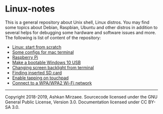 # Linux-notes

This is a general repository about Unix shell, Linux distros. You may find some topics about Debian, Raspbian, Ubuntu and other distros in addition to several helps for debugging some hardware and software issues and more. The following is list of content of the repository:
- [Linux: start from scratch](https://github.com/ashki23/Linux-notes/blob/master/Linux-intro.md)
- [Some configs for mac terminal](https://github.com/ashki23/Linux-notes/blob/master/Mac_terminal.md)
- [Raspberry Pi](https://github.com/ashki23/Linux-notes/blob/master/Raspberry_Pi.md)
- [Make a bootable Windows 10 USB](https://github.com/ashki23/Linux-notes/blob/master/Bootable_Windows.md)
- [Changing screen backlight from terminal](https://github.com/ashki23/Linux-notes/blob/master/Backlight_problem.md)
- [Finding inserted SD card](https://github.com/ashki23/Linux-notes/blob/master/SD_cards.md)
- [Enable tapping on touchpad](https://github.com/ashki23/Linux-notes/blob/master/Touchpad_problem.md)
- [Connect to a WPA/WPA2 Wi-Fi network](https://github.com/ashki23/Linux-notes/blob/master/WiFi_problem.md)

---
Copyright 2018-2019, Ashkan Mirzaee. Sourcecode licensed under the GNU General Public License, Version 3.0. Documentation licensed under CC BY-SA 3.0.
